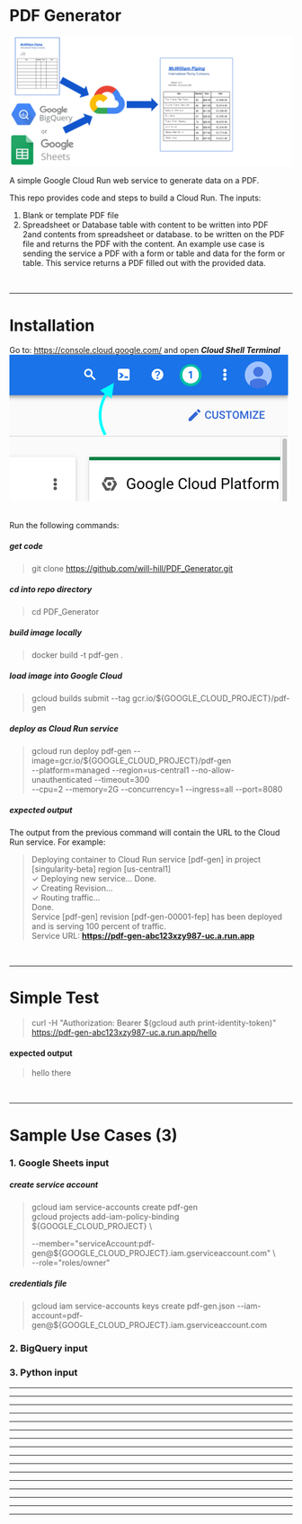 # PDF Generator 
![Cloud PDF Generator](pdf-gen.png)  
  
A simple Google Cloud Run web service to generate data on a PDF.

This repo provides code and steps to build a Cloud Run.
The inputs:
1. Blank or template PDF file 
2. Spreadsheet or Database table with content to be written into PDF  
2and contents from spreadsheet or database. to be written on the PDF file and returns the PDF with the content.  An example use case is sending the service a PDF with a form or table and data for the form or table.  This service returns a PDF filled out with the provided data.
  
<br/>  
  
*****
# Installation  
Go to: https://console.cloud.google.com/ and open ***Cloud Shell Terminal***    
![Open Cloud Shell Terminal](cloud-shell-terminal.png)  
  
<br/>  
Run the following commands:

##### get code
> git clone https://github.com/will-hill/PDF_Generator.git
##### cd into repo directory
> cd PDF_Generator
##### build image locally
> docker build -t pdf-gen .
##### load image into Google Cloud
> gcloud builds submit --tag gcr.io/${GOOGLE_CLOUD_PROJECT}/pdf-gen
##### deploy as Cloud Run service
> gcloud run deploy pdf-gen --image=gcr.io/${GOOGLE_CLOUD_PROJECT}/pdf-gen \
> --platform=managed --region=us-central1 --no-allow-unauthenticated  --timeout=300 \
> --cpu=2 --memory=2G --concurrency=1 --ingress=all --port=8080
 
##### expected output
The output from the previous command will contain the URL to the Cloud Run service.  For example:

> Deploying container to Cloud Run service [pdf-gen] in project [singularity-beta] region [us-central1]  
✓ Deploying new service... Done.                                                             
  ✓ Creating Revision...  
  ✓ Routing traffic...  
Done.  
Service [pdf-gen] revision [pdf-gen-00001-fep] has been deployed and is serving 100 percent of traffic.  
Service URL: __https://pdf-gen-abc123xzy987-uc.a.run.app__  

<br/>  

****
# Simple Test
> curl -H "Authorization: Bearer $(gcloud auth print-identity-token)" https://pdf-gen-abc123xzy987-uc.a.run.app/hello
#### expected output
> hello there 

<br/>  

****
# Sample Use Cases (3)
### 1. Google Sheets input
##### create service account
> gcloud iam service-accounts create pdf-gen  
> gcloud projects add-iam-policy-binding ${GOOGLE_CLOUD_PROJECT} \  
> 
> --member="serviceAccount:pdf-gen@${GOOGLE_CLOUD_PROJECT}.iam.gserviceaccount.com"  \\  
> --role="roles/owner"
##### credentials file
> gcloud iam service-accounts keys create pdf-gen.json --iam-account=pdf-gen@${GOOGLE_CLOUD_PROJECT}.iam.gserviceaccount.com  
  
### 2. BigQuery input
### 3. Python input
  
****
****
****
****  
****
****
****
****
****
****
****
****  
****
****
****
****











